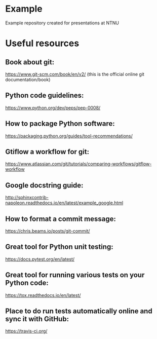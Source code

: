 # Example
Example repository created for presentations at NTNU

# Useful resources

## Book about git:
https://www.git-scm.com/book/en/v2/ (this is the official online git documentation/book)

## Python code guidelines:
https://www.python.org/dev/peps/pep-0008/

## How to package Python software:
https://packaging.python.org/guides/tool-recommendations/

## Gtiflow a workflow for git:
https://www.atlassian.com/git/tutorials/comparing-workflows/gitflow-workflow

## Google docstring guide:
http://sphinxcontrib-napoleon.readthedocs.io/en/latest/example_google.html

## How to format a commit message:
https://chris.beams.io/posts/git-commit/

## Great tool for Python unit testing:
https://docs.pytest.org/en/latest/

## Great tool for running various tests on your Python code:
https://tox.readthedocs.io/en/latest/

## Place to do run tests automatically online and sync it with GitHub:
https://travis-ci.org/
